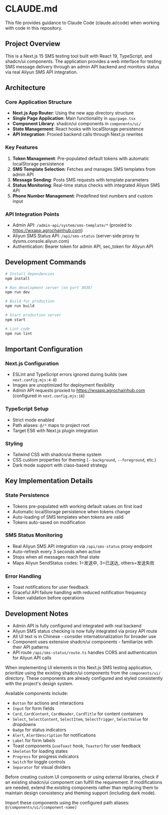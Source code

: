 # CLAUDE.md

This file provides guidance to Claude Code (claude.ai/code) when working with code in this repository.

## Project Overview

This is a Next.js 15 SMS testing tool built with React 19, TypeScript, and shadcn/ui components. The application provides a web interface for testing SMS message delivery through an admin API backend and monitors status via real Aliyun SMS API integration.

## Architecture

### Core Application Structure
- **Next.js App Router**: Using the new app directory structure
- **Single Page Application**: Main functionality in `app/page.tsx` 
- **Component Library**: shadcn/ui components in `components/ui/`
- **State Management**: React hooks with localStorage persistence
- **API Integration**: Proxied backend calls through Next.js rewrites

### Key Features
1. **Token Management**: Pre-populated default tokens with automatic localStorage persistence
2. **SMS Template Selection**: Fetches and manages SMS templates from admin API
3. **Message Sending**: Posts SMS requests with template parameters  
4. **Status Monitoring**: Real-time status checks with integrated Aliyun SMS API
5. **Phone Number Management**: Predefined test numbers and custom input

### API Integration Points
- Admin API: `/admin-api/system/sms-template/*` (proxied to https://wxapp.agrochainhub.com)
- Aliyun SMS Status API: `/api/sms-status` (server-side proxy to dysms.console.aliyun.com)
- Authentication: Bearer token for admin API, sec_token for Aliyun API

## Development Commands

```bash
# Install dependencies
npm install

# Run development server (on port 3030)
npm run dev

# Build for production  
npm run build

# Start production server
npm start

# Lint code
npm run lint
```

## Important Configuration

### Next.js Configuration
- ESLint and TypeScript errors ignored during builds (see `next.config.mjs:4-8`)
- Images are unoptimized for deployment flexibility
- Admin API requests proxied to https://wxapp.agrochainhub.com (configured in `next.config.mjs:16`)

### TypeScript Setup
- Strict mode enabled
- Path aliases: `@/*` maps to project root
- Target ES6 with Next.js plugin integration

### Styling
- Tailwind CSS with shadcn/ui theme system
- CSS custom properties for theming (`--background`, `--foreground`, etc.)
- Dark mode support with class-based strategy

## Key Implementation Details

### State Persistence
- Tokens pre-populated with working default values on first load
- Automatic localStorage persistence when tokens change
- Auto-loading of SMS templates when tokens are valid
- Tokens auto-saved on modification

### SMS Status Monitoring  
- Real Aliyun SMS API integration via `/api/sms-status` proxy endpoint
- Auto-refresh every 3 seconds when active
- Stops when all messages reach final state
- Maps Aliyun SendStatus codes: 1=发送中, 3=已送达, others=发送失败

### Error Handling
- Toast notifications for user feedback
- Graceful API failure handling with reduced notification frequency
- Token validation before operations

## Development Notes

- Admin API is fully configured and integrated with real backend
- Aliyun SMS status checking is now fully integrated via proxy API route
- All UI text is in Chinese - consider internationalization for broader use
- Component uses extensive shadcn/ui components - familiarize with their API patterns
- API route `/api/sms-status/route.ts` handles CORS and authentication for Aliyun API calls

When implementing UI elements in this Next.js SMS testing application, prioritize using the existing shadcn/ui components from the `components/ui/` directory. These components are already configured and styled consistently with the project's design system.

Available components include:
- `Button` for actions and interactions
- `Input` for form fields
- `Card`, `CardContent`, `CardHeader`, `CardTitle` for content containers
- `Select`, `SelectContent`, `SelectItem`, `SelectTrigger`, `SelectValue` for dropdowns
- `Badge` for status indicators
- `Alert`, `AlertDescription` for notifications
- `Label` for form labels
- Toast components (`useToast` hook, `Toaster`) for user feedback
- `Skeleton` for loading states
- `Progress` for progress indicators
- `Switch` for toggle controls
- `Separator` for visual dividers

Before creating custom UI components or using external libraries, check if an existing shadcn/ui component can fulfill the requirement. If modifications are needed, extend the existing components rather than replacing them to maintain design consistency and theming support (including dark mode).

Import these components using the configured path aliases: `@/components/ui/[component-name]`